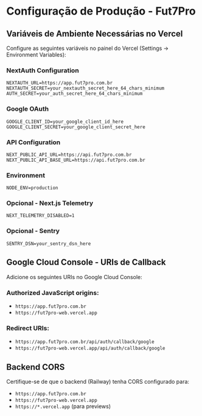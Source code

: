 # Configuração de Produção - Fut7Pro

## Variáveis de Ambiente Necessárias no Vercel

Configure as seguintes variáveis no painel do Vercel (Settings → Environment Variables):

### NextAuth Configuration

```
NEXTAUTH_URL=https://app.fut7pro.com.br
NEXTAUTH_SECRET=your_nextauth_secret_here_64_chars_minimum
AUTH_SECRET=your_auth_secret_here_64_chars_minimum
```

### Google OAuth

```
GOOGLE_CLIENT_ID=your_google_client_id_here
GOOGLE_CLIENT_SECRET=your_google_client_secret_here
```

### API Configuration

```
NEXT_PUBLIC_API_URL=https://api.fut7pro.com.br
NEXT_PUBLIC_API_BASE_URL=https://api.fut7pro.com.br
```

### Environment

```
NODE_ENV=production
```

### Opcional - Next.js Telemetry

```
NEXT_TELEMETRY_DISABLED=1
```

### Opcional - Sentry

```
SENTRY_DSN=your_sentry_dsn_here
```

## Google Cloud Console - URIs de Callback

Adicione os seguintes URIs no Google Cloud Console:

### Authorized JavaScript origins:

- `https://app.fut7pro.com.br`
- `https://fut7pro-web.vercel.app`

### Redirect URIs:

- `https://app.fut7pro.com.br/api/auth/callback/google`
- `https://fut7pro-web.vercel.app/api/auth/callback/google`

## Backend CORS

Certifique-se de que o backend (Railway) tenha CORS configurado para:

- `https://app.fut7pro.com.br`
- `https://fut7pro-web.vercel.app`
- `https://*.vercel.app` (para previews)
